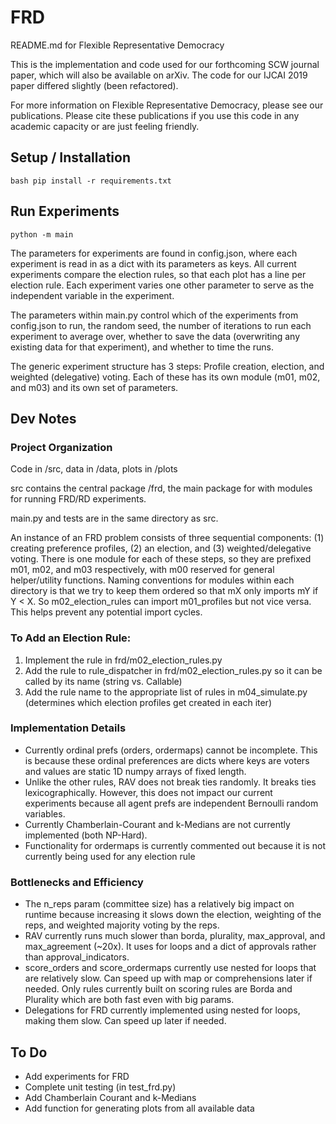 # FRD
README.md for Flexible Representative Democracy

This is the implementation and code used for our forthcoming SCW journal paper, which will also be available on arXiv. The code for our IJCAI 2019 paper differed slightly (been refactored).

For more information on Flexible Representative Democracy, please see our publications. Please cite these publications if you use this code in any academic capacity or are just feeling friendly.


## Setup / Installation
```bash pip install -r requirements.txt```

## Run Experiments
```python -m main```

The parameters for experiments are found in config.json, where each experiment is read in as a dict with its parameters as keys.
All current experiments compare the election rules, so that each plot has a line per election rule. Each experiment varies one other parameter to serve as the independent variable in the experiment.

The parameters within main.py control which of the experiments from config.json to run, the random seed, the number of iterations to run each experiment to average over, whether to save the data (overwriting any existing data for that experiment), and whether to time the runs.

The generic experiment structure has 3 steps: Profile creation, election, and weighted (delegative) voting. Each of these has its own module (m01, m02, and m03) and its own set of parameters.



## Dev Notes

### Project Organization
Code in /src, data in /data, plots in /plots

src contains the central package /frd, the main package for with modules for running FRD/RD experiments.

main.py and tests are in the same directory as src.

An instance of an FRD problem consists of three sequential components: (1) creating preference profiles, (2) an election, and (3) weighted/delegative voting. There is one module for each of these steps, so they are prefixed m01, m02, and m03 respectively, with m00 reserved for general helper/utility functions. Naming conventions for modules within each directory is that we try to keep them ordered so that mX only imports mY if Y < X. So m02_election_rules can import m01_profiles but not vice versa. This helps prevent any potential import cycles.

### To Add an Election Rule:
1. Implement the rule in frd/m02_election_rules.py
2. Add the rule to rule_dispatcher in frd/m02_election_rules.py so it can be called by its name (string vs. Callable)
3. Add the rule name to the appropriate list of rules in m04_simulate.py (determines which election profiles get created in each iter)

### Implementation Details
- Currently ordinal prefs (orders, ordermaps) cannot be incomplete. This is because these ordinal preferences are dicts where keys are voters and values are static 1D numpy arrays of fixed length.
- Unlike the other rules, RAV does not break ties randomly. It breaks ties lexicographically. However, this does not impact our current experiments because all agent prefs are independent Bernoulli random variables.
- Currently Chamberlain-Courant and k-Medians are not currently implemented (both NP-Hard).
- Functionality for ordermaps is currently commented out because it is not currently being used for any election rule


### Bottlenecks and Efficiency
- The n_reps param (committee size) has a relatively big impact on runtime because increasing it slows down the election, weighting of the reps, and weighted majority voting by the reps.
- RAV currently runs much slower than borda, plurality, max_approval, and max_agreement (~20x). It uses for loops and a dict of approvals rather than approval_indicators.
- score_orders and score_ordermaps currently use nested for loops that are relatively slow. Can speed up with map or comprehensions later if needed. Only rules currently built on scoring rules are Borda and Plurality which are both fast even with big params.
- Delegations for FRD currently implemented using nested for loops, making them slow. Can speed up later if needed.

## To Do
- Add experiments for FRD
- Complete unit testing (in test_frd.py)
- Add Chamberlain Courant and k-Medians
- Add function for generating plots from all available data
